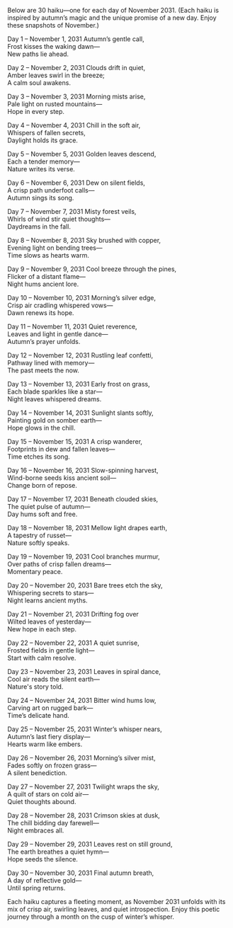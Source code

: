 Below are 30 haiku—one for each day of November 2031. (Each haiku is inspired by autumn’s magic and the unique promise of a new day. Enjoy these snapshots of November.) 

Day 1 – November 1, 2031
Autumn’s gentle call,  
Frost kisses the waking dawn—  
New paths lie ahead.

Day 2 – November 2, 2031
Clouds drift in quiet,  
Amber leaves swirl in the breeze;  
A calm soul awakens.

Day 3 – November 3, 2031
Morning mists arise,  
Pale light on rusted mountains—  
Hope in every step.

Day 4 – November 4, 2031
Chill in the soft air,  
Whispers of fallen secrets,  
Daylight holds its grace.

Day 5 – November 5, 2031
Golden leaves descend,  
Each a tender memory—  
Nature writes its verse.

Day 6 – November 6, 2031
Dew on silent fields,  
A crisp path underfoot calls—  
Autumn sings its song.

Day 7 – November 7, 2031
Misty forest veils,  
Whirls of wind stir quiet thoughts—  
Daydreams in the fall.

Day 8 – November 8, 2031
Sky brushed with copper,  
Evening light on bending trees—  
Time slows as hearts warm.

Day 9 – November 9, 2031
Cool breeze through the pines,  
Flicker of a distant flame—  
Night hums ancient lore.

Day 10 – November 10, 2031
Morning’s silver edge,  
Crisp air cradling whispered vows—  
Dawn renews its hope.

Day 11 – November 11, 2031
Quiet reverence,  
Leaves and light in gentle dance—  
Autumn’s prayer unfolds.

Day 12 – November 12, 2031
Rustling leaf confetti,  
Pathway lined with memory—  
The past meets the now.

Day 13 – November 13, 2031
Early frost on grass,  
Each blade sparkles like a star—  
Night leaves whispered dreams.

Day 14 – November 14, 2031
Sunlight slants softly,  
Painting gold on somber earth—  
Hope glows in the chill.

Day 15 – November 15, 2031
A crisp wanderer,  
Footprints in dew and fallen leaves—  
Time etches its song.

Day 16 – November 16, 2031
Slow-spinning harvest,  
Wind-borne seeds kiss ancient soil—  
Change born of repose.

Day 17 – November 17, 2031
Beneath clouded skies,  
The quiet pulse of autumn—  
Day hums soft and free.

Day 18 – November 18, 2031
Mellow light drapes earth,  
A tapestry of russet—  
Nature softly speaks.

Day 19 – November 19, 2031
Cool branches murmur,  
Over paths of crisp fallen dreams—  
Momentary peace.

Day 20 – November 20, 2031
Bare trees etch the sky,  
Whispering secrets to stars—  
Night learns ancient myths.

Day 21 – November 21, 2031
Drifting fog over  
Wilted leaves of yesterday—  
New hope in each step.

Day 22 – November 22, 2031
A quiet sunrise,  
Frosted fields in gentle light—  
Start with calm resolve.

Day 23 – November 23, 2031
Leaves in spiral dance,  
Cool air reads the silent earth—  
Nature's story told.

Day 24 – November 24, 2031
Bitter wind hums low,  
Carving art on rugged bark—  
Time’s delicate hand.

Day 25 – November 25, 2031
Winter’s whisper nears,  
Autumn’s last fiery display—  
Hearts warm like embers.

Day 26 – November 26, 2031
Morning’s silver mist,  
Fades softly on frozen grass—  
A silent benediction.

Day 27 – November 27, 2031
Twilight wraps the sky,  
A quilt of stars on cold air—  
Quiet thoughts abound.

Day 28 – November 28, 2031
Crimson skies at dusk,  
The chill bidding day farewell—  
Night embraces all.

Day 29 – November 29, 2031
Leaves rest on still ground,  
The earth breathes a quiet hymn—  
Hope seeds the silence.

Day 30 – November 30, 2031
Final autumn breath,  
A day of reflective gold—  
Until spring returns.

Each haiku captures a fleeting moment, as November 2031 unfolds with its mix of crisp air, swirling leaves, and quiet introspection. Enjoy this poetic journey through a month on the cusp of winter’s whisper.
